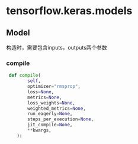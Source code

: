 # tensorflow.keras.models

## Model

构造时，需要包含inputs，outputs两个参数

### compile

```python
 def compile(
        self,
        optimizer="rmsprop",
        loss=None,
        metrics=None,
        loss_weights=None,
        weighted_metrics=None,
        run_eagerly=None,
        steps_per_execution=None,
        jit_compile=None,
        **kwargs,
    ):
```



